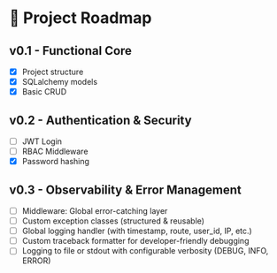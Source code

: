 # 📍 Project Roadmap

## v0.1 - Functional Core
- [x] Project structure
- [x] SQLalchemy models
- [x] Basic CRUD

## v0.2 - Authentication & Security
- [ ] JWT Login
- [ ] RBAC Middleware
- [x] Password hashing

## v0.3 - Observability & Error Management
- [ ] Middleware: Global error-catching layer
- [ ] Custom exception classes (structured & reusable)
- [ ] Global logging handler (with timestamp, route, user_id, IP, etc.)
- [ ] Custom traceback formatter for developer-friendly debugging
- [ ] Logging to file or stdout with configurable verbosity (DEBUG, INFO, ERROR)
